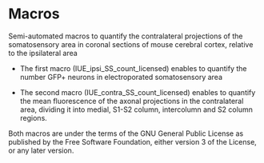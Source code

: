 # Macros

Semi-automated macros to quantify the contralateral projections of the somatosensory area in coronal sections of mouse cerebral cortex, relative to the ipsilateral area

- The first macro (IUE_ipsi_SS_count_licensed) enables to quantify the number GFP+ neurons in electroporated somatosensory area

- The second macro (IUE_contra_SS_count_licensed) enables to quantify the mean fluorescence of the axonal projections in the contralateral area, dividing it into  medial, S1-S2 column, intercolumn and S2 column regions.

Both macros are under the terms of the GNU General Public License as published by the Free Software Foundation, either version 3 of the License, or any later version.
